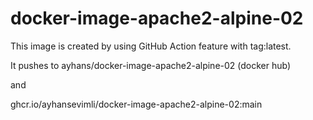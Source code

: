 # docker-image-apache2-alpine-02

This image is created by using GitHub Action feature with tag:latest.

It pushes to ayhans/docker-image-apache2-alpine-02 (docker hub) 

and 

ghcr.io/ayhansevimli/docker-image-apache2-alpine-02:main
